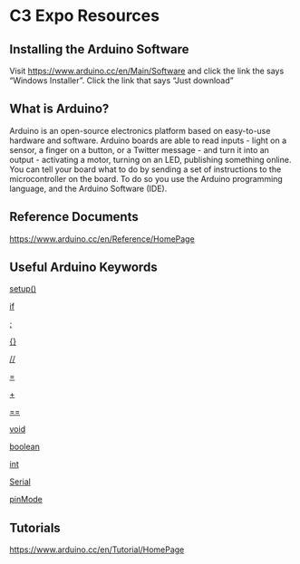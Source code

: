 # C3 Expo Resources

## Installing the Arduino Software

Visit <https://www.arduino.cc/en/Main/Software> and click the link the says “Windows Installer”.  Click the link that says “Just download”

## What is Arduino?

Arduino is an open-source electronics platform based on easy-to-use hardware and software. Arduino boards are able to read inputs - light on a sensor, a finger on a button, or a Twitter message - and turn it into an output - activating a motor, turning on an LED, publishing something online. You can tell your board what to do by sending a set of instructions to the microcontroller on the board. To do so you use the Arduino programming language, and the Arduino Software (IDE).

## Reference Documents

<https://www.arduino.cc/en/Reference/HomePage>

## Useful Arduino Keywords

[setup()](https://www.arduino.cc/en/Reference/Setup)

[if](https://www.arduino.cc/en/Reference/If)

[;](https://www.arduino.cc/en/Reference/SemiColon)

[{}](https://www.arduino.cc/en/Reference/Braces)

[//](https://www.arduino.cc/en/Reference/Comments)

[=](https://www.arduino.cc/en/Reference/Assignment)

[+](https://www.arduino.cc/en/Reference/Arithmetic)

[==](https://www.arduino.cc/en/Reference/If)

[void](https://www.arduino.cc/en/Reference/Void)

[boolean](https://www.arduino.cc/en/Reference/BooleanVariables)

[int](https://www.arduino.cc/en/Reference/Int)

[Serial](https://www.arduino.cc/en/Reference/Serial)

[pinMode](https://www.arduino.cc/en/Reference/PinMode)

## Tutorials

<https://www.arduino.cc/en/Tutorial/HomePage>
